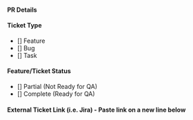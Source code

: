 #### PR Details
#### Ticket Type
		  
- [] Feature
- [] Bug
- [] Task
		  
#### Feature/Ticket Status

- [] Partial (Not Ready for QA)
- [] Complete (Ready for QA)

#### External Ticket Link (i.e. Jira) - Paste link on a new line below